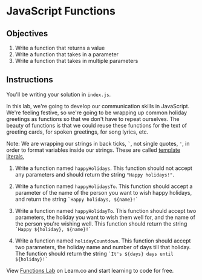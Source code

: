 # JavaScript Functions

## Objectives

1. Write a function that returns a value
2. Write a function that takes in a parameter
3. Write a function that takes in multiple parameters

## Instructions

You'll be writing your solution in `index.js`.

In this lab, we're going to develop our communication skills in JavaScript.
We're feeling festive, so we're going to be wrapping up common holiday greetings
as functions so that we don't have to repeat ourselves. The beauty of functions
is that we could reuse these functions for the text of greeting cards, for
spoken greetings, for song lyrics, etc.

Note: We are wrapping our strings in back ticks, `` ` ``, not single quotes, 
`` ' ``, in order to format variables inside our strings. These are called 
[template literals](https://developer.mozilla.org/en-US/docs/Web/JavaScript/Reference/Template_literals),

1. Write a function named `happyHolidays`. This function should not accept any
parameters and should return the string `"Happy holidays!"`.

2. Write a function named `happyHolidaysTo`. This function should accept a
parameter of the name of the person you want to wish happy holidays, and return
the string `` `Happy holidays, ${name}!` ``

3. Write a function named `happyHolidayTo`. This function should accept two
parameters, the holiday you want to wish them well for, and the name of the
person you're wishing well. This function should return the string
`` `Happy ${holiday}, ${name}!` ``

4. Write a function named `holidayCountdown`. This function should accept two
parameters, the holiday name and number of days till that holiday. The function 
should return the string `` `It's ${days} days until ${holiday}!` ``

<p class='util--hide'>View <a href='https://learn.co/lessons/js-functions-lab'>Functions Lab</a> on Learn.co and start learning to code for free.</p>
